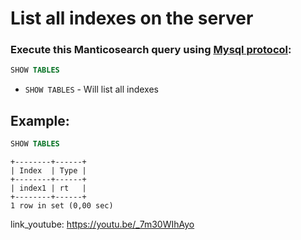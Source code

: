 # List all indexes on the server

### Execute this Manticosearch query using [Mysql protocol](/manticoresearch/mysql-client-connection-example):

```sql
SHOW TABLES
```

- `SHOW TABLES` - Will list all indexes

## Example: 
```sql
SHOW TABLES
```
```
+--------+------+
| Index  | Type |
+--------+------+
| index1 | rt   |
+--------+------+
1 row in set (0,00 sec)
```

link_youtube: https://youtu.be/_7m30WIhAyo

